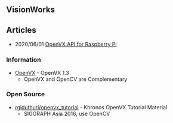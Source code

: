 ## VisionWorks


## Articles
- 2020/06/01 [OpenVX API for Raspberry Pi](https://www.raspberrypi.org/blog/openvx-api-for-raspberry-pi/)


### Information
- [OpenVX](https://www.khronos.org/openvx/) - OpenVX 1.3
    - OpenVX and OpenCV are Complementary



### Open Source
- [rgiduthuri/openvx_tutorial](https://github.com/rgiduthuri/openvx_tutorial) - Khronos OpenVX Tutorial Material
    - SIGGRAPH Asia 2016, use OpenCV


